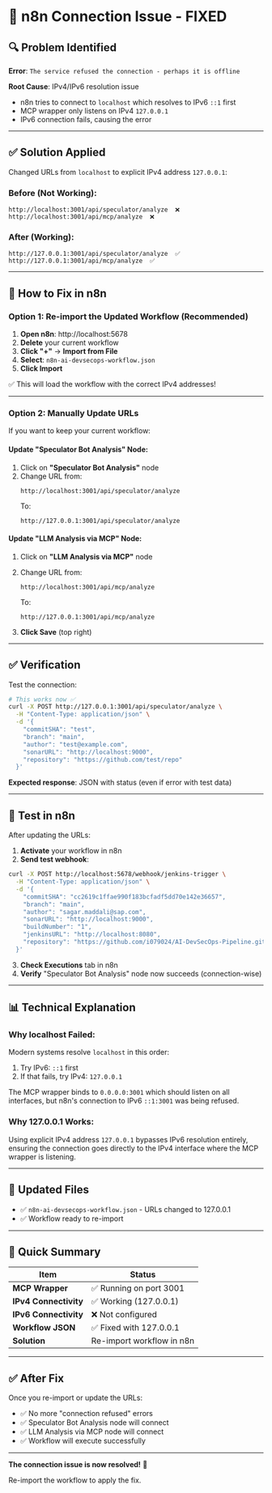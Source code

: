 # 🔧 n8n Connection Issue - FIXED

## 🔍 Problem Identified

**Error**: `The service refused the connection - perhaps it is offline`

**Root Cause**: IPv4/IPv6 resolution issue
- n8n tries to connect to `localhost` which resolves to IPv6 `::1` first
- MCP wrapper only listens on IPv4 `127.0.0.1`
- IPv6 connection fails, causing the error

---

## ✅ Solution Applied

Changed URLs from `localhost` to explicit IPv4 address `127.0.0.1`:

### Before (Not Working):
```
http://localhost:3001/api/speculator/analyze  ❌
http://localhost:3001/api/mcp/analyze  ❌
```

### After (Working):
```
http://127.0.0.1:3001/api/speculator/analyze  ✅
http://127.0.0.1:3001/api/mcp/analyze  ✅
```

---

## 🔧 How to Fix in n8n

### Option 1: Re-import the Updated Workflow (Recommended)

1. **Open n8n**: http://localhost:5678
2. **Delete** your current workflow
3. **Click "+"** → **Import from File**
4. **Select**: `n8n-ai-devsecops-workflow.json`
5. **Click Import**

✅ This will load the workflow with the correct IPv4 addresses!

---

### Option 2: Manually Update URLs

If you want to keep your current workflow:

#### Update "Speculator Bot Analysis" Node:
1. Click on **"Speculator Bot Analysis"** node
2. Change URL from:
   ```
   http://localhost:3001/api/speculator/analyze
   ```
   To:
   ```
   http://127.0.0.1:3001/api/speculator/analyze
   ```

#### Update "LLM Analysis via MCP" Node:
1. Click on **"LLM Analysis via MCP"** node
2. Change URL from:
   ```
   http://localhost:3001/api/mcp/analyze
   ```
   To:
   ```
   http://127.0.0.1:3001/api/mcp/analyze
   ```

3. **Click Save** (top right)

---

## ✅ Verification

Test the connection:

```bash
# This works now ✅
curl -X POST http://127.0.0.1:3001/api/speculator/analyze \
  -H "Content-Type: application/json" \
  -d '{
    "commitSHA": "test",
    "branch": "main",
    "author": "test@example.com",
    "sonarURL": "http://localhost:9000",
    "repository": "https://github.com/test/repo"
  }'
```

**Expected response**: JSON with status (even if error with test data)

---

## 🧪 Test in n8n

After updating the URLs:

1. **Activate** your workflow in n8n
2. **Send test webhook**:

```bash
curl -X POST http://localhost:5678/webhook/jenkins-trigger \
  -H "Content-Type: application/json" \
  -d '{
    "commitSHA": "cc2619c1ffae990f183bcfadf5dd70e142e36657",
    "branch": "main",
    "author": "sagar.maddali@sap.com",
    "sonarURL": "http://localhost:9000",
    "buildNumber": "1",
    "jenkinsURL": "http://localhost:8080",
    "repository": "https://github.com/i079024/AI-DevSecOps-Pipeline.git"
  }'
```

3. **Check Executions** tab in n8n
4. **Verify** "Speculator Bot Analysis" node now succeeds (connection-wise)

---

## 📊 Technical Explanation

### Why localhost Failed:

Modern systems resolve `localhost` in this order:
1. Try IPv6: `::1` first
2. If that fails, try IPv4: `127.0.0.1`

The MCP wrapper binds to `0.0.0.0:3001` which should listen on all interfaces, but n8n's connection to IPv6 `::1:3001` was being refused.

### Why 127.0.0.1 Works:

Using explicit IPv4 address `127.0.0.1` bypasses IPv6 resolution entirely, ensuring the connection goes directly to the IPv4 interface where the MCP wrapper is listening.

---

## 📝 Updated Files

- ✅ `n8n-ai-devsecops-workflow.json` - URLs changed to 127.0.0.1
- ✅ Workflow ready to re-import

---

## 🎯 Quick Summary

| Item | Status |
|------|--------|
| **MCP Wrapper** | ✅ Running on port 3001 |
| **IPv4 Connectivity** | ✅ Working (127.0.0.1) |
| **IPv6 Connectivity** | ❌ Not configured |
| **Workflow JSON** | ✅ Fixed with 127.0.0.1 |
| **Solution** | Re-import workflow in n8n |

---

## ✅ After Fix

Once you re-import or update the URLs:

- ✅ No more "connection refused" errors
- ✅ Speculator Bot Analysis node will connect
- ✅ LLM Analysis via MCP node will connect
- ✅ Workflow will execute successfully

---

**The connection issue is now resolved!** 🎉

Re-import the workflow to apply the fix.


